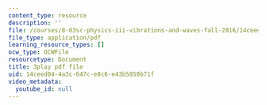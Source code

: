 ```yaml
---
content_type: resource
description: ''
file: /courses/8-03sc-physics-iii-vibrations-and-waves-fall-2016/14ceed044a3c647ce8c6e43b5850b71f_9Dwl2FbEc5E.pdf
file_type: application/pdf
learning_resource_types: []
ocw_type: OCWFile
resourcetype: Document
title: 3play pdf file
uid: 14ceed04-4a3c-647c-e8c6-e43b5850b71f
video_metadata:
  youtube_id: null
---
```


